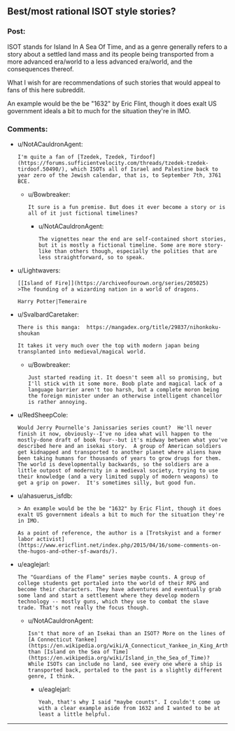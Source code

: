 ## Best/most rational ISOT style stories?

### Post:

ISOT stands for Island In A Sea Of Time, and as a genre generally refers to a story about a settled land mass and its people being transported from a more advanced era/world to a less advanced era/world, and the consequences thereof.

What I wish for are recommendations of such stories that would appeal to fans of this here subreddit.

An example would be the be "1632" by Eric Flint, though it does exalt US government ideals a bit to much for the situation they're in IMO.

### Comments:

- u/NotACauldronAgent:
  ```
  I'm quite a fan of [Tzedek, Tzedek, Tirdoof](https://forums.sufficientvelocity.com/threads/tzedek-tzedek-tirdoof.50490/), which ISOTs all of Israel and Palestine back to year zero of the Jewish calendar, that is, to September 7th, 3761 BCE.
  ```

  - u/Bowbreaker:
    ```
    It sure is a fun premise. But does it ever become a story or is all of it just fictional timelines?
    ```

    - u/NotACauldronAgent:
      ```
      The vignettes near the end are self-contained short stories, but it is mostly a fictional timeline. Some are more story-like than others though, especially the polities that are less straightforward, so to speak.
      ```

- u/Lightwavers:
  ```
  [[Island of Fire]](https://archiveofourown.org/series/205025)  
  >The founding of a wizarding nation in a world of dragons.

  Harry Potter|Temeraire
  ```

- u/SvalbardCaretaker:
  ```
  There is this manga:  https://mangadex.org/title/29837/nihonkoku-shoukan 

  It takes it very much over the top with modern japan being transplanted into medieval/magical world.
  ```

  - u/Bowbreaker:
    ```
    Just started reading it. It doesn't seem all so promising, but I'll stick with it some more. Boob plate and magical lack of a language barrier aren't too harsh, but a complete moron being the foreign minister under an otherwise intelligent chancellor is rather annoying.
    ```

- u/RedSheepCole:
  ```
  Would Jerry Pournelle's Janissaries series count?  He'll never finish it now, obviously--I've no idea what will happen to the mostly-done draft of book four--but it's midway between what you've described here and an isekai story.  A group of American soldiers get kidnapped and transported to another planet where aliens have been taking humans for thousands of years to grow drugs for them.  The world is developmentally backwards, so the soldiers are a little outpost of modernity in a medieval society, trying to use their knowledge (and a very limited supply of modern weapons) to get a grip on power.  It's sometimes silly, but good fun.
  ```

- u/ahasuerus_isfdb:
  ```
  > An example would be the be "1632" by Eric Flint, though it does exalt US government ideals a bit to much for the situation they're in IMO.

  As a point of reference, the author is a [Trotskyist and a former labor activist](https://www.ericflint.net/index.php/2015/04/16/some-comments-on-the-hugos-and-other-sf-awards/).
  ```

- u/eaglejarl:
  ```
  The "Guardians of the Flame" series maybe counts. A group of college students get portaled into the world of their RPG and become their characters. They have adventures and eventually grab some land and start a settlement where they develop modern technology -- mostly guns, which they use to combat the slave trade. That's not really the focus though.
  ```

  - u/NotACauldronAgent:
    ```
    Isn't that more of an Isekai than an ISOT? More on the lines of [A Connecticut Yankee](https://en.wikipedia.org/wiki/A_Connecticut_Yankee_in_King_Arthur%27s_Court) than [Island on the Sea of Time](https://en.wikipedia.org/wiki/Island_in_the_Sea_of_Time)? While ISOTs can include no land, see every one where a ship is transported back, portaled to the past is a slightly different genre, I think.
    ```

    - u/eaglejarl:
      ```
      Yeah, that's why I said "maybe counts". I couldn't come up with a clear example aside from 1632 and I wanted to be at least a little helpful.
      ```

---


